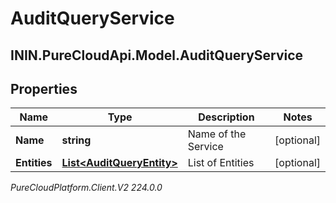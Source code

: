 # AuditQueryService

## ININ.PureCloudApi.Model.AuditQueryService

## Properties

|Name | Type | Description | Notes|
|------------ | ------------- | ------------- | -------------|
| **Name** | **string** | Name of the Service | [optional] |
| **Entities** | [**List&lt;AuditQueryEntity&gt;**](AuditQueryEntity) | List of Entities | [optional] |



_PureCloudPlatform.Client.V2 224.0.0_
